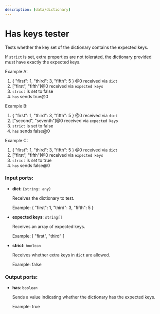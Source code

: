 ```yaml
---
description: [data/dictionary]
---
```


# Has keys tester

Tests whether the key set of the dictionary contains the expected keys.

If `strict` is set, extra properties are not tolerated, the dictionary provided must have exactly the expected keys.

Example A:
1. { "first": 1, "third": 3, "fifth": 5 } @0 received via `dict`
2. ["first", "fifth"]@0 received via `expected keys`
3. `strict` is set to false
4. `has` sends true@0

Example B:
1. { "first": 1, "third": 3, "fifth": 5 } @0 received via `dict`
2. ["second", "seventh"]@0 received via `expected keys`
3. `strict` is set to false
4. `has` sends false@0

Example C:
1. { "first": 1, "third": 3, "fifth": 5 } @0 received via `dict`
2. ["first", "fifth"]@0 received via `expected keys`
3. `strict` is set to true
4. `has` sends false@0

### Input ports:

* __dict__: `{string: any}`

    Receives the dictionary to test.
    
    Example:
    { "first": 1, "third": 3, "fifth": 5 }


* __expected keys__: `string[]`

    Receives an array of expected keys.
    
    Example:
    [ "first", "third" ]


* __strict__: `boolean`

    Receives whether extra keys in `dict` are allowed.
    
    Example:
    false

### Output ports:

* __has__: `boolean`

    Sends a value indicating whether the dictionary has the expected keys.
    
    Example:
    true
    

